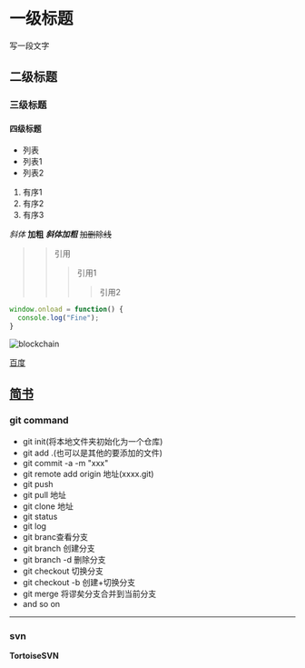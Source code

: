 # 一级标题
写一段文字
## 二级标题
### 三级标题
#### 四级标题
- 列表
- 列表1
- 列表2
1. 有序1
2. 有序2
3. 有序3

*斜体*
**加粗**
***斜体加粗***
~~加删除线~~
>>引用
>>>引用1
>>>>引用2
```javascript
window.onload = function() {
  console.log("Fine");
}
```
![blockchain](https://ss0.bdstatic.com/70cFvHSh_Q1YnxGkpoWK1HF6hhy/it/u=702257389,1274025419&fm=27&gp=0.jpg "区块链")

[百度](http://baidu.com)

<a href="https://www.jianshu.com/u/1f5ac0cf6a8b" target="_blank">简书</a>
---
### git command

- git init(将本地文件夹初始化为一个仓库)
- git add .(也可以是其他的要添加的文件)
- git commit -a -m "xxx" 
- git remote add origin 地址(xxxx.git)
- git push
- git pull 地址
- git clone 地址
- git status
- git log
- git branc查看分支
- git branch <name> 创建分支
- git branch -d <name> 删除分支
- git checkout <name> 切换分支
- git checkout -b <name>创建+切换分支
- git merge <branchName> 将谬矣分支合并到当前分支
- and so on

---
### svn
**TortoiseSVN**


